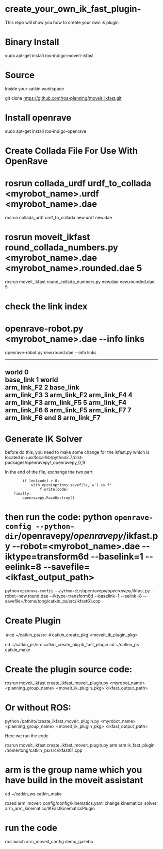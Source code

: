 # create_your_own_ik_fast_plugin-
This repo will show you how to create your own ik plugin.

# Binary Install

sudo apt-get install ros-indigo-moveit-ikfast

# Source

Inside your catkin workspace

git clone https://github.com/ros-planning/moveit_ikfast.git

# Install openrave

sudo apt-get install ros-indigo-openrave

# Create Collada File For Use With OpenRave
# rosrun collada_urdf urdf_to_collada <myrobot_name>.urdf <myrobot_name>.dae

rosrun collada_urdf urdf_to_collada new.urdf new.dae

# rosrun moveit_ikfast round_collada_numbers.py <myrobot_name>.dae <myrobot_name>.rounded.dae 5

rosrun moveit_ikfast round_collada_numbers.py new.dae new.rounded.dae 5

# check the link index
# openrave-robot.py <myrobot_name>.dae --info links

openrave-robot.py new.round.dae --info links

-----------------------------
world       0                
base_link   1     world      
arm_link_F2 2     base_link  
arm_link_F3 3     arm_link_F2
arm_link_F4 4     arm_link_F3
arm_link_F5 5     arm_link_F4
arm_link_F6 6     arm_link_F5
arm_link_F7 7     arm_link_F6
end         8     arm_link_F7
-----------------------------

# Generate IK Solver
before do this, you need to make some change for the ikfast.py which is located in /usr/local/lib/python2.7/dist-packages/openravepy/_openravepy_0_9

in the end of the file, exchange the two part

            if len(code) > 0:
                with open(options.savefile,'w') as f:
                    f.write(code)
        finally:
            openravepy.RaveDestroy()

# then run the code: python `openrave-config --python-dir`/openravepy/_openravepy_/ikfast.py --robot=<myrobot_name>.dae --iktype=transform6d --baselink=1 --eelink=8 --savefile=<ikfast_output_path>

python `openrave-config --python-dir`/openravepy/_openravepy_/ikfast.py --robot=new.round.dae --iktype=transform6d --baselink=1 --eelink=8 --savefile=/home/tong/catkin_ps/src/ikfast61.cpp

# Create Plugin

＃cd ~/catkin_ps/src
＃catkin_create_pkg <moveit_ik_plugin_pkg>

cd ~/catkin_ps/src
catkin_create_pkg ik_fast_plugin
cd ~/catkin_ps
catkin_make

# Create the plugin source code:

rosrun moveit_ikfast create_ikfast_moveit_plugin.py <myrobot_name> <planning_group_name> <moveit_ik_plugin_pkg> <ikfast_output_path>

# Or without ROS:

python /path/to/create_ikfast_moveit_plugin.py <myrobot_name> <planning_group_name> <moveit_ik_plugin_pkg> <ikfast_output_path>

Here we run the code

rosrun moveit_ikfast create_ikfast_moveit_plugin.py arm arm ik_fast_plugin /home/tong/catkin_ps/src/ikfast61.cpp
# arm is the group name which you have build in the moveit assistant

cd ~/catkin_ws
catkin_make

rosed arm_moveit_config/config/kinematics.yaml
change kinematics_solver: arm_arm_kinematics/IKFastKinematicsPlugin

# run the code
roslaunch arm_moveit_config demo_gazebo
